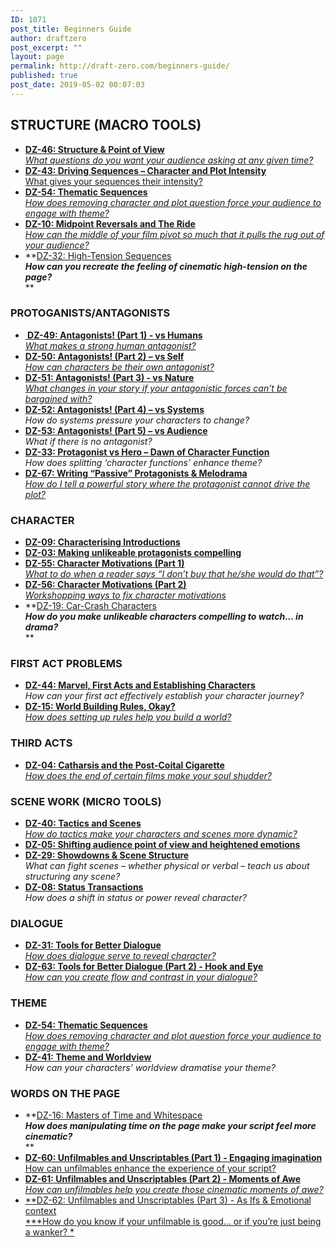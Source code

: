 ```yaml
---
ID: 1071
post_title: Beginners Guide
author: draftzero
post_excerpt: ""
layout: page
permalink: http://draft-zero.com/beginners-guide/
published: true
post_date: 2019-05-02 00:07:03
---
```

## STRUCTURE (MACRO TOOLS)

*   [**DZ-46: Structure & Point of View**  
    *What questions do you want your audience asking at any given time?*][1]
*   [**DZ-43: Driving Sequences – Character and Plot Intensity**  
    What gives your sequences their intensity?][2]
*   [**DZ-54: Thematic Sequences**  
    *How does removing character and plot question force your audience to engage with theme?*][3]
*   [**DZ-10: Midpoint Reversals and The Ride**  
    *How can the middle of your film pivot so much that it pulls the rug out of your audience?*][4]
*   **[DZ-32: High-Tension Sequences][5]  
    ***How can you recreate the feeling of cinematic high-tension on the page?***  
    **

### PROTOGANISTS/ANTAGONISTS

*   **[ DZ-49: Antagonists! (Part 1) - vs Humans ][6]**  
    *[What makes a strong human antagonist?][6]*
*   **[DZ-50: Antagonists! (Part 2) – vs Self  
    ][7]***[How can characters be their own antagonist?][7]*
*   **[DZ-51: Antagonists! (Part 3) - vs Nature][8]**  
    *[What changes in your story if your antagonistic forces can’t be bargained with?][8]*
*   [**DZ-52: Antagonists! (Part 4) – vs Systems**][9]  
    *How do systems pressure your characters to change?*
*   [**DZ-53: Antagonists! (Part 5) – vs Audience**][10]  
    *What if there is no antagonist?*
*   [**DZ-33: Protagonist vs Hero – Dawn of Character Function**][11]  
    *How does splitting ‘character functions’ enhance theme?*
*   [**DZ-67: Writing “Passive” Protagonists & Melodrama**  
    *How do I tell a powerful story where the protagonist cannot drive the plot?*][12]

### CHARACTER

*   [**DZ-09: Characterising Introductions**][13]
*   [**DZ-03: Making unlikeable protagonists compelling**][14]
*   [**DZ-55: Character Motivations (Part 1)**  
    *What to do when a reader says “I don’t buy that he/she would do that”?*][15]
*   [**DZ-56: Character Motivations (Part 2)**  
    *Workshopping ways to fix character motivations*][16]
*   **[DZ-19: Car-Crash Characters][17]  
    ***How do you make unlikeable characters compelling to watch… in drama?***  
    **

### FIRST ACT PROBLEMS

*   [**DZ-44: Marvel, First Acts and Establishing Characters**][18]  
    *How can your first act effectively establish your character journey?*
*   [**DZ-15: World Building Rules, Okay?**  
    *How does setting up rules help you build a world?*][19]

### THIRD ACTS

*   [**DZ-04: Catharsis and the Post-Coital Cigarette**  
    *How does the end of certain films make your soul shudder?*][20]

### SCENE WORK (MICRO TOOLS)

*   [**DZ-40: Tactics and Scenes**  
    *How do tactics make your characters and scenes more dynamic?*][21]
*   [**DZ-05: Shifting audience point of view and heightened emotions**][22]
*   [**DZ-29: Showdowns & Scene Structure**][23]  
    *What can fight scenes – whether physical or verbal – teach us about structuring any scene?*
*   [**DZ-08: Status Transactions**][24]  
    *How does a shift in status or power reveal character?*

### DIALOGUE

*   [**DZ-31: Tools for Better Dialogue**  
    *How does dialogue serve to reveal character?*][25]
*   [**DZ-63: Tools for Better Dialogue (Part 2) - Hook and Eye**   
    *How can you create flow and contrast in your dialogue?*][26]

### THEME

*   [**DZ-54: Thematic Sequences**  
    *How does removing character and plot question force your audience to engage with theme?*][3]
*   [**DZ-41: Theme and Worldview**][27]  
    *How can your characters’ worldview dramatise your theme?*

### WORDS ON THE PAGE

*   **[DZ-16: Masters of Time and Whitespace][28]  
    ***How does manipulating time on the page make your script feel more cinematic?***  
    **
*   [**DZ-60: Unfilmables and Unscriptables (Part 1) - Engaging imagination**  
    How can unfilmables enhance the experience of your script?][29]
*   [**DZ-61: Unfilmables and Unscriptables (Part 2) - Moments of Awe**  
    *How can unfilmables help you create those cinematic moments of awe?*][30]
*   [**DZ-62: Unfilmables and Unscriptables (Part 3) - As Ifs & Emotional context  
    ***How do you know if your unfilmable is good... or if you’re just being a wanker? *][31]

<!-- wp:paragraph -->



<!-- /wp:paragraph -->

 [1]: http://draft-zero.com/2017/dz-46/
 [2]: http://draft-zero.com/2017/dz-43/
 [3]: http://draft-zero.com/2018/dz-54/
 [4]: http://draft-zero.com/2014/dz-10/
 [5]: http://draft-zero.com/2016/dz-32/
 [6]: http://draft-zero.com/2018/dz-49/
 [7]: http://draft-zero.com/2018/dz-50/
 [8]: http://draft-zero.com/2018/dz-51/
 [9]: http://draft-zero.com/2018/dz-52/
 [10]: http://draft-zero.com/2018/dz-53/
 [11]: http://draft-zero.com/2016/dz-33/
 [12]: http://draft-zero.com/2020/dz-67/
 [13]: http://draft-zero.com/2014/dz-09/
 [14]: http://draft-zero.com/2014/dz-03/
 [15]: http://draft-zero.com/2019/dz-55/
 [16]: http://draft-zero.com/2019/dz-56/
 [17]: http://draft-zero.com/2015/dz-19/
 [18]: http://draft-zero.com/2017/dz-44/
 [19]: http://draft-zero.com/2014/dz-15/
 [20]: http://draft-zero.com/2014/dz-04/
 [21]: http://draft-zero.com/2017/dz-40/
 [22]: http://draft-zero.com/2014/dz-05/
 [23]: http://draft-zero.com/2016/dz-29/
 [24]: http://draft-zero.com/2014/dz-08/
 [25]: http://draft-zero.com/2016/dz-31/
 [26]: http://draft-zero.com/2019/dz-63/
 [27]: http://draft-zero.com/2017/dz-41/
 [28]: http://draft-zero.com/2014/dz-16/
 [29]: http://draft-zero.com/2019/dz-60/
 [30]: http://draft-zero.com/2019/dz-61/
 [31]: http://draft-zero.com/2019/dz-62/